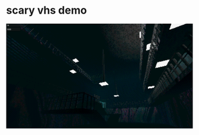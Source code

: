 # scary vhs demo


![office](https://github.com/perk3greed/scarest_stuff/blob/master/stuff/screenshots/shot1.png?raw=true)
